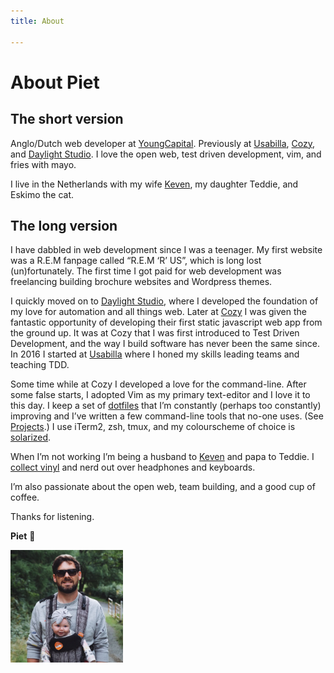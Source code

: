 ```yaml
---
title: About

---
```


# About Piet


## The short version
Anglo/Dutch web developer at [YoungCapital](https://www.youngcapital.nl). Previously at [Usabilla](https://usabilla.com), [Cozy](https://cozy.co), and [Daylight Studio](http://thedaylightstudio.com/). I love the open web, test driven development, vim, and fries with mayo.

I live in the Netherlands with my wife [Keven](https://girlkeven.com/), my daughter Teddie, and Eskimo the cat.

## The long version
I have dabbled in web development since I was a teenager. My first website was a R.E.M fanpage called “R.E.M ‘R’ US”, which is long lost (un)fortunately. The first time I got paid for web development was freelancing building brochure websites and Wordpress themes.

I quickly moved on to [Daylight Studio](https://thedaylightstudio.com), where I developed the foundation of my love for automation and all things web. Later at [Cozy](https://cozy.co) I was given the fantastic opportunity of developing their first static javascript web app from the ground up. It was at Cozy that I was first introduced to Test Driven Development, and the way I build software has never been the same since. In 2016 I started at [Usabilla](https://usabilla.com) where I honed my skills leading teams and teaching TDD.

Some time while at Cozy I developed a love for the command-line. After some false starts, I adopted Vim as my primary text-editor and I love it to this day. I keep a set of [dotfiles](https://github.com/pietvanzoen/dotfiles) that I’m constantly (perhaps too constantly) improving and I’ve written a few command-line tools that no-one uses. (See [Projects](/projects).) I use iTerm2, zsh, tmux, and my colourscheme of choice is [solarized](https://ethanschoonover.com/solarized/).

When I’m not working I’m being a husband to [Keven](https://girlkeven.com/) and papa to Teddie. I [collect vinyl](https://www.discogs.com/user/pvz/collection) and nerd out over headphones and keyboards.

I’m also passionate about the open web, team building, and a good cup of coffee.

Thanks for listening.

**Piet** 😬

<img src="/images/me-plus-ted.jpg" class="img-center img-circle" alt="Me plus Ted" style="max-width: 180px">
